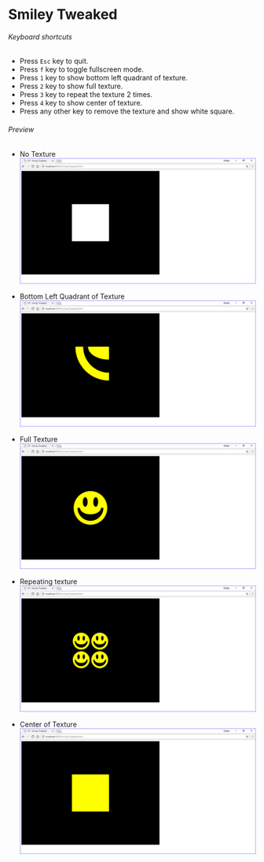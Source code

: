 # Smiley Tweaked

###### Keyboard shortcuts

*   Press `Esc` key to quit.
*   Press `f` key to toggle fullscreen mode.
*   Press `1` key to show bottom left quadrant of texture.
*   Press `2` key to show full texture.
*   Press `3` key to repeat the texture 2 times.
*   Press `4` key to show center of texture.
*   Press any other key to remove the texture and show white square.

###### Preview

*   No Texture
    ![whiteSquare][whitesquare-image]

*   Bottom Left Quadrant of Texture
    ![bottomLeftQuadrant][bottomleftquadrant-image]

*   Full Texture
    ![fullTexture][fulltexture-image]

*   Repeating texture
    ![repeatTexture][repeattexture-image]

*   Center of Texture
    ![centerOfTexture][centeroftexture-image]

[//]: # "Image declaration"
[whitesquare-image]: ./preview/whiteSquare.png "White Square"
[bottomleftquadrant-image]: ./preview/bottomLeftQuadrant.png "Bottom Left Quadrant"
[fulltexture-image]: ./preview/fullTexture.png "Full Texture"
[repeattexture-image]: ./preview/repeatTexture.png "Repeat Texture"
[centeroftexture-image]: ./preview/centerOfTexture.png "Center Of Texture"
